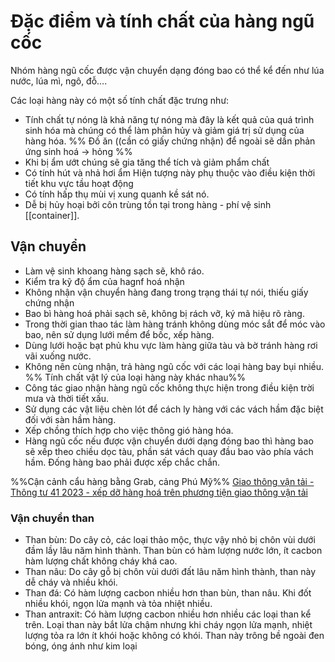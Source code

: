 # Đặc điểm và tính chất của hàng ngũ cốc 
Nhóm hàng ngũ cốc được vận chuyển dạng đóng bao có thể kể đến như lúa nước, lúa mì, ngô, đỗ….

Các loại hàng này có một số tính chất đặc trưng như: 
- Tính chất tự nóng là khả năng tự nóng mà đây là kết quả của quá trình sinh hóa mà chúng có thể làm phân hủy và giảm giá trị sử dụng của hàng hóa. 
%% Đồ ăn ((cần có giấy chứng nhận) để ngoài sẽ dần phản ứng sinh hoá -> hỏng %%
- Khi bị ẩm ướt chúng sẽ gia tăng thể tích và giảm phẩm chất 
- Có tính hút và nhả hơi ẩm Hiện tượng này phụ thuộc vào điều kiện thời tiết khu vực tầu hoạt động
- Có tính hấp thụ mùi vị xung quanh kề sát nó. 
- Dễ bị hủy hoại bởi côn trùng tồn tại trong hàng - phí vệ sinh [[container]].
## Vận chuyển 
- Làm vệ sinh khoang hàng sạch sẽ, khô ráo.
- Kiểm tra kỹ độ ẩm của hagnf hoá nhận
- Không nhận vận chuyển hàng đang trong trạng thái tự nói, thiếu giấy chứng nhận
- Bao bì hàng hoá phải sạch sẽ, không bị rách vỡ, ký mã hiệu rõ ràng.
- Trong thời gian thao tác làm hàng tránh không dùng móc sắt để móc vào bao, nên sử dụng lưới mềm để bốc, xếp hàng. 
- Dùng lưới hoặc bạt phủ khu vực làm hàng giữa tàu và bờ tránh hàng rơi vãi xuống nước. 
- Không nên cùng nhận, trả hàng ngũ cốc với các loại hàng bay bụi nhiều.
%% Tính chất vật lý của loại hàng này khác nhau%%
- Công tác giao nhận hàng ngũ cốc không thực hiện trong điều kiện trời mưa và thời tiết xấu. 
- Sử dụng các vật liệu chèn lót để cách ly hàng với các vách hầm đặc biệt đối với sàn hầm hàng.
- Xếp chồng thích hợp cho việc thông gió hàng hóa.
- Hàng ngũ cốc nếu được vận chuyển dưới dạng đóng bao thì hàng bao sẽ xếp theo chiều dọc tàu, phần sát vách quay đầu bao vào phía vách hầm. Đống hàng bao phải được xếp chắc chắn.

%%Cận cảnh cẩu hàng bằng Grab, cảng Phú Mỹ%%
[Giao thông vận tải - Thông tư 41 2023 - xếp dỡ hàng hoá trên phương tiện giao thông vận tải](https://thuvienphapluat.vn/van-ban/Giao-thong-Van-tai/Thong-tu-41-2023-TT-BGTVT-xep-hang-hoa-tren-phuong-tien-giao-thong-duong-bo-593335.aspx)

### Vận chuyển than
- Than bùn: Do cây cỏ, các loại thảo mộc, thực vậy nhỏ bị chôn vùi dưới đầm lầy lâu năm hình thành. Than bùn có hàm lượng nước lớn, ít cacbon hàm lượng chất không cháy khá cao.
- Than nâu: Do cây gỗ bị chôn vùi dưới đất lâu năm hình thành, than này dễ cháy và nhiều khói.
- Than đá: Có hàm lượng cacbon nhiều hơn than bùn, than nâu. Khi đốt nhiều khói, ngọn lửa mạnh và tỏa nhiệt nhiều. 
- Than antraxit: Có hàm lượng cacbon nhiều hơn nhiều các loại than kể trên. Loại than này bắt lửa chậm nhưng khi cháy ngọn lửa mạnh, nhiệt lượng tỏa ra lớn ít khói hoặc không có khói. Than này trông bề ngoài đen bóng, óng ánh như kim loại
  